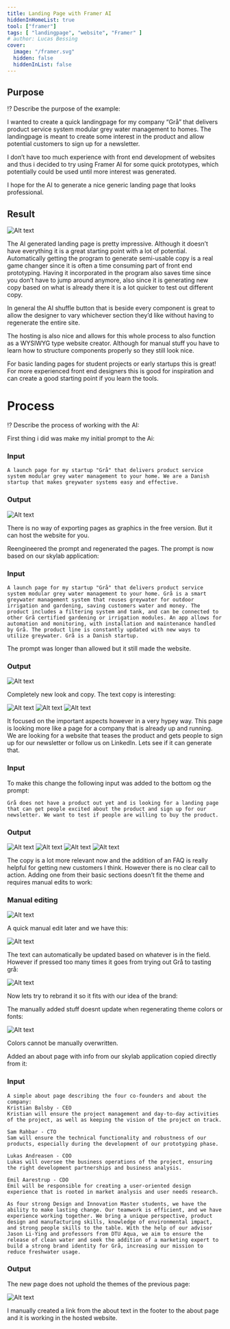 ```yaml
---
title: Landing Page with Framer AI
hiddenInHomeList: true
tool: ["framer"]
tags: [ "landingpage", "website", "Framer" ]
# author: Lucas Bessing
cover:
  image: "/framer.svg"
  hidden: false
  hiddenInList: false
---
```


<!-- # Making a website landingpage with Framer Ai -->

<!-- Example from Sam: Grå_LandingPage (https://www.notion.so/Gr-_LandingPage-301a9a8242e9469ea8ad66a4b714a3cb?pvs=21)
Status: Done
Time spent [min]: 38
Difficulty: Medium
Value gained: A lot
Input type: Text
Output type: File (e.g. pdf)
Used tool: Framer AI (https://www.notion.so/Framer-AI-d2d4754f20c24b98abc677f52232a4dd?pvs=21)
Other possible tools: Figma (https://www.notion.so/Figma-eff4132665704d57876229fd8530e02a?pvs=21), Github Copilot (https://www.notion.so/Github-Copilot-3053c6fef9e248049188f72638d7668e?pvs=21), Leia Inc (https://www.notion.so/Leia-Inc-a274461ba64e40e0a4b021f9df8327fb?pvs=21), AI Colors (https://www.notion.so/AI-Colors-1b10c370c1a9402a873aef04df19d21c?pvs=21), Relume Ipsum (https://www.notion.so/Relume-Ipsum-097ad7fe083645dd820328b3c275eb08?pvs=21), Relume AI Site Builder (https://www.notion.so/Relume-AI-Site-Builder-5d7e9c907c50455aaa7920580eeb8019?pvs=21), Uizard Autodesigner (https://www.notion.so/Uizard-Autodesigner-240f04919e534006b68b0b2ba87fcb34?pvs=21), Builder.io (https://www.notion.so/Builder-io-278f60680d974d4baea3da0cdb7c9a61?pvs=21), ChatGPT-3.5 (https://www.notion.so/ChatGPT-3-5-c3233bd21955477ea45f69a4163ce25f?pvs=21), 3Dfy (https://www.notion.so/3Dfy-eb9fa7f8868b4c9d825dc44f71725631?pvs=21), Blender x GPT-4 (https://www.notion.so/Blender-x-GPT-4-06986554816349dfb6ded7b8f8965fd1?pvs=21), Fusion 360 (https://www.notion.so/Fusion-360-b6f3cc9baed948c4877fec819cec435c?pvs=21)
Design task: Prototyping (https://www.notion.so/Prototyping-2c0240ccbef7456ca4d626c7d809e4c2?pvs=21), Product Delivery / Proof of concept (https://www.notion.so/Product-Delivery-Proof-of-concept-b3d4ff26d7ec41df9b45a62fd485a1cc?pvs=21) -->

## Purpose
<aside>
⁉️ Describe the purpose of the example:

</aside>
<!-- 
- What did you want to achieve and why?
- Why did you choose to use an AI for the task?
- What are your expectations and/or assumptions? -->

I wanted to create a quick landingpage for my company “Grå” that delivers product service system modular grey water management to homes. The landingpage is meant to create some interest in the product and allow potential customers to sign up for a newsletter.

I don’t have too much experience with front end development of websites and thus i decided to try using Framer AI for some quick prototypes, which potentially could be used until more interest was generated.

I hope for the AI to generate a nice generic landing page that looks professional.

## Result
<!-- 
<aside>
⁉️ Describe the outcome of the example:

</aside>

- What was the final result?
- Did the result live up to your expectations?
- How useful was the AI for the task?
- How do you plan to use it/is it useful?
- Final Result (images): -->
    
![Alt text](/Landing_Page_1.png)    

The AI generated landing page is pretty impressive. Although it doesn’t have everything it is a great starting point with a lot of potential. Automatically getting the program to generate semi-usable copy is a real game changer since it is often a time consuming part of front end prototyping.  Having it incorporated in the program also saves time since you don’t have to jump around anymore, also since it is generating new copy based on what is already there it is a lot quicker to test out different copy. 

In general the AI shuffle button that is beside every component is great to allow the designer to vary whichever section they’d like without having to regenerate the entire site. 

The hosting is also nice and allows for this whole process to also function as a WYSIWYG type website creator. Although for manual stuff you have to learn how to structure components properly so they still look nice.

For basic landing pages for student projects or early startups this is great! For more experienced front end designers this is good for inspiration and can create a good starting point if you learn the tools. 

# Process

<aside>
⁉️ Describe the process of working with the AI:

</aside>

<!-- - Describe the purpose of each input
- Add the exact input
- Add the exact output
- Repeat for the entire process -->

First thing i did was make my initial prompt to the Ai:

### Input

```plaintext
A launch page for my startup "Grå" that delivers product service system modular grey water management to your home. We are a Danish startup that makes greywater systems easy and effective.
```

### Output


![Alt text](/landingpage.png)


There is no way of exporting pages as graphics in the free version. But it can host the website for you.

Reengineered the prompt and regenerated the pages. The prompt is now based on our skylab application:

### Input


```
A launch page for my startup "Grå" that delivers product service system modular grey water management to your home. Grå is a smart greywater management system that reuses greywater for outdoor irrigation and gardening, saving customers water and money. The product includes a filtering system and tank, and can be connected to other Grå certified gardening or irrigation modules. An app allows for automation and monitoring, with installation and maintenance handled by Grå. The product line is constantly updated with new ways to utilize greywater. Grå is a Danish startup.
```

The prompt was longer than allowed but it still made the website.

### Output

![Alt text](/Landing_Page_2.png)  

Completely new look and copy. The text copy is interesting:

![Alt text](/Landing_Page_3.png)
![Alt text](/Landing_Page_4.png)
![Alt text](/Landing_Page_5.png)

It focused on the important aspects however in a very hypey way. This page is looking more like a page for a company that is already up and running. We are looking for a website that teases the product and gets people to sign up for our newsletter or follow us on LinkedIn. Lets see if it can generate that.


### Input

To make this change the following input was added to the bottom og the prompt:

```
Grå does not have a product out yet and is looking for a landing page that can get people excited about the product and sign up for our newsletter. We want to test if people are willing to buy the product.
```


### Output

![Alt text](/Landing_Page_6.png)
![Alt text](/Landing_Page_7.png)
![Alt text](/Landing_Page_8.png)
![Alt text](/Landing_Page_9.png)

The copy is a lot more relevant now and the addition of an FAQ is really helpful for getting new customers I think. However there is no clear call to action. Adding one from their basic sections doesn’t fit the theme and requires manual edits to work:

### Manual editing

![Alt text](/Landing_Page_10.png)

A quick manual edit later and we have this:

![Alt text](/Landing_Page_11.png)

The text can automatically be updated based on whatever is in the field. However if pressed too many times it goes from trying out Grå to tasting grå:

![Alt text](/Landing_Page_12.png)

Now lets try to rebrand it so it fits with our idea of the brand:

The manually added stuff doesnt update when regenerating theme colors or fonts:

![Alt text](/Landing_Page_13.png)

Colors cannot be manually overwritten.

Added an about page with info from our skylab application copied directly from it:

### Input

```
A simple about page describing the four co-founders and about the company:
Kristian Balsby - CEO
Kristian will ensure the project management and day-to-day activities of the project, as well as keeping the vision of the project on track.

Sam Rahbar - CTO
Sam will ensure the technical functionality and robustness of our products, especially during the development of our prototyping phase.

Lukas Andreasen - COO
Lukas will oversee the business operations of the project, ensuring the right development partnerships and business analysis.		

Emil Aarestrup - CDO
Emil will be responsible for creating a user-oriented design experience that is rooted in market analysis and user needs research.

As four strong Design and Innovation Master students, we have the ability to make lasting change. Our teamwork is efficient, and we have experience working together. We bring a unique perspective, product design and manufacturing skills, knowledge of environmental impact, and strong people skills to the table. With the help of our advisor Jason Li-Ying and professors from DTU Aqua, we aim to ensure the release of clean water and seek the addition of a marketing expert to build a strong brand identity for Grå, increasing our mission to reduce freshwater usage.
```


### Output

The new page does not uphold the themes of the previous page:

![Alt text](/Landing_Page_14.png)

I manually created a link from the about text in the footer to the about page and it is working in the hosted website.